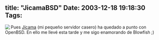 title: "JicamaBSD"
Date: 2003-12-18 19:18:30
Tags: 
---
<img align="left" src="http://web.archive.org/web/20031226230140/http://www.damog.net/files/jicama.png"/>Pues <a href="http://web.archive.org/web/20031226230140/http://200.78.37.203/">Jícama</a> (mi pequeño servidor casero) ha quedado a punto con OpenBSD. En ello me llevé esta tarde y me sigo enamorando de Blowfish ;)
